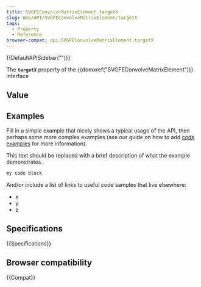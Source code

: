 ```yaml
---
title: SVGFEConvolveMatrixElement.targetX
slug: Web/API/SVGFEConvolveMatrixElement/targetX
tags:
  - Property
  - Reference
browser-compat: api.SVGFEConvolveMatrixElement.targetX
---
```

{{DefaultAPISidebar("")}}

The **`targetX`** property of the {{domxref("SVGFEConvolveMatrixElement")}} interface 

## Value



## Examples

Fill in a simple example that nicely shows a typical usage of the API, then perhaps some more complex examples (see our guide on how to add [code examples](/en-US/docs/MDN/Contribute/Structures/Code_examples) for more information).

This text should be replaced with a brief description of what the example demonstrates.

```js
my code block
```

And/or include a list of links to useful code samples that live elsewhere:

*   x
*   y
*   z

## Specifications

{{Specifications}}

## Browser compatibility

{{Compat}}


